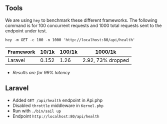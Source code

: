## Tools

We are using `hey` to benchmark these different frameworks.
The following command is for 100 concurrent requests and
1000 total requests sent to the endpoint under test.

```
hey -m GET -c 100 -n 1000 'http://localhost:80/api/health'
```

| Framework | 10/1k | 100/1k | 1000/1k           |
| --------- | ----- | ------ | ----------------- |
| Laravel   | 0.152 | 1.26   | 2.92, 73% dropped |

- _Results are for 99% latency_

## Laravel

- Added `GET /api/health` endpoint in Api.php
- Disabled `throttle` middleware in `Kernel.php`
- Run with `./bin/sail up`
- Endpoint `http://localhost:80/api/health`
